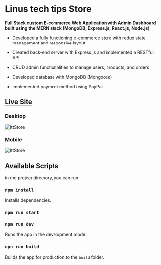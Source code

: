 # Linus tech tips Store

**Full Stack custom E-commerce Web Application with Admin Dashboard built using the MERN stack (MongoDB, Express.js, React.js, Node.js)**

- Developed a fully functioning e-commerce store with redux state management and responsive layout

- Created back-end server with Express.js and implemented a RESTful API

- CRUD admin functionalities to manage users, products, and orders

- Developed database with MongoDB (Mongoose)

- Implemented payment method using PayPal

<!-- • Implemented payment method using paypal -->

<!-- ### [Live Site](https://) -->

## [Live Site](https://lttstore-jesusr.herokuapp.com/)

<!-- site image -->

<!-- ![lttStore](https://i.ibb.co/FKrq6DK/ltt-store-jesus-R.jpg) -->

### Desktop

![lttStore](https://i.ibb.co/44RCVV5/Web-capture-16-2-2022-114326-lttstore-jesusr-herokuapp-com.jpg)

### Mobile

![lttStore](https://i.ibb.co/vDsrnz4/Web-capture-16-2-2022-114449-lttstore-jesusr-herokuapp-com.jpg)

## Available Scripts

In the project directory, you can run:

### `npm install`

Installs dependencies.

### `npm run start`

### `npm run dev`

Runs the app in the development mode.

### `npn run build`

Builds the app for production to the `build` folder.
